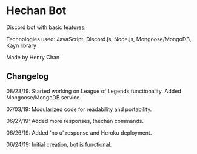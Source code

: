 # Hechan Bot

Discord bot with basic features.

Technologies used: JavaScript, Discord.js, Node.js, Mongoose/MongoDB, Kayn library

Made by Henry Chan

## Changelog

08/23/19: Started working on League of Legends functionality. Added Mongoose/MongoDB service.

07/03/19: Modularized code for readability and portability.

06/27/19: Added more responses, !hechan commands.

06/26/19: Added 'no u' response and Heroku deployment.

06/24/19: Initial creation, bot is functional.
